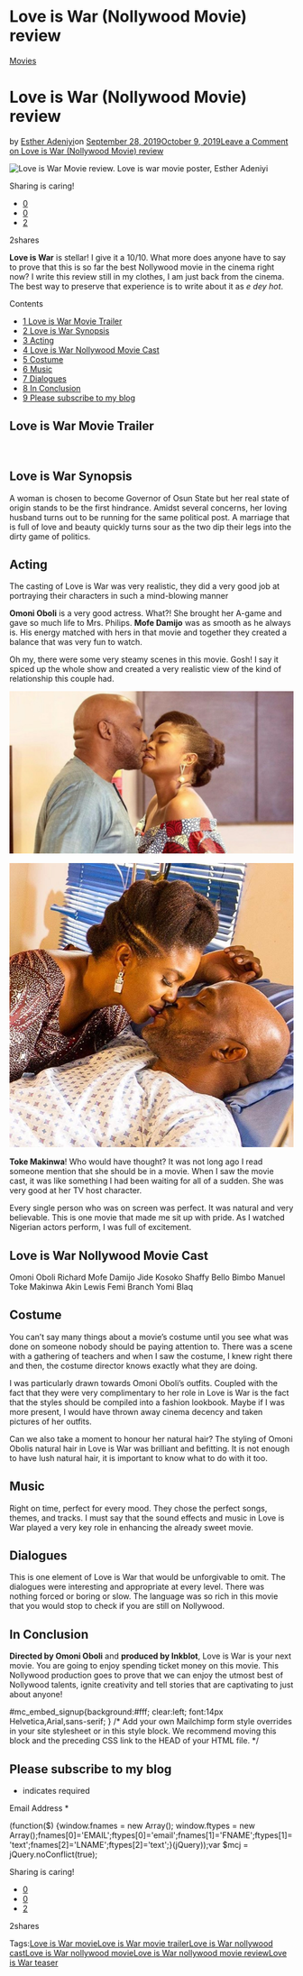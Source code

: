 # Love is War (Nollywood Movie) review

[Movies](https://estheradeniyi.com/category/movies/)
# Love is War (Nollywood Movie) review

by [Esther Adeniyi](https://estheradeniyi.com/author/esther-adeniyi/)on [September 28, 2019October 9, 2019](https://estheradeniyi.com/love-is-war-nollywood-movie-review/)[Leave a Comment on Love is War (Nollywood Movie) review](https://estheradeniyi.com/love-is-war-nollywood-movie-review/#respond)

![Love is War Movie review. Love is war movie poster, Esther Adeniyi](https://estheradeniyi.com/wp-content/uploads/2019/09/Love-is-War-movie-review-800x540.png)

Sharing is caring!

- [0](https://www.facebook.com/sharer/sharer.php?u=https%3A%2F%2Festheradeniyi.com%2Flove-is-war-nollywood-movie-review%2F&amp;t=Love%20is%20War%20%28Nollywood%20Movie%29%20review)
- [0](https://twitter.com/intent/tweet?text=Love%20is%20War%20%28Nollywood%20Movie%29%20review&amp;url=https%3A%2F%2Festheradeniyi.com%2Flove-is-war-nollywood-movie-review%2F)
- [2](#)

2shares

**Love is War** is stellar! I give it a 10/10. What more does anyone have to say to prove that this is so far the best Nollywood movie in the cinema right now? I write this review still in my clothes, I am just back from the cinema. The best way to preserve that experience is to write about it as *e dey hot*.

Contents

- [1 Love is War Movie Trailer](#Love_is_War_Movie_Trailer)
- [2 Love is War Synopsis](#Love_is_War_Synopsis)
- [3 Acting](#Acting)
- [4 Love is War Nollywood Movie Cast](#Love_is_War_Nollywood_Movie_Cast)
- [5 Costume](#Costume)
- [6 Music](#Music)
- [7 Dialogues](#Dialogues)
- [8 In Conclusion](#In_Conclusion)
- [9 Please subscribe to my blog](#Please_subscribe_to_my_blog)

## Love is War Movie Trailer

&#xA0;

## Love is War Synopsis

A woman is chosen to become Governor of Osun State but her real state of origin stands to be the first hindrance. Amidst several concerns, her loving husband turns out to be running for the same political post. A marriage that is full of love and beauty quickly turns sour as the two dip their legs into the dirty game of politics.

## Acting

The casting of Love is War was very realistic, they did a very good job at portraying their characters in such a mind-blowing manner

**Omoni Oboli** is a very good actress. What?! She brought her A-game and gave so much life to Mrs. Philips. **Mofe Damijo** was as smooth as he always is. His energy matched with hers in that movie and together they created a balance that was very fun to watch.

Oh my, there were some very steamy scenes in this movie. Gosh! I say it spiced up the whole show and created a very realistic view of the kind of relationship this couple had.&#xA0;

![](images\Love-is-war-movie-review.jpg)

![Love is War Movie review, Love is War movie scenes, Omoni Oboli and RMD in Love is War](images\Omoni-Oboli-and-RMD-in-Love-is-War-movie.jpg)

**Toke Makinwa**! Who would have thought? It was not long ago I read someone mention that she should be in a movie. When I saw the movie cast, it was like something I had been waiting for all of a sudden. She was very good at her TV host character.

Every single person who was on screen was perfect. It was natural and very believable. This is one movie that made me sit up with pride. As I watched Nigerian actors perform, I was full of excitement.&#xA0;

## Love is War Nollywood Movie Cast

Omoni Oboli
 Richard Mofe Damijo
 Jide Kosoko
 Shaffy Bello
 Bimbo Manuel
 Toke Makinwa
 Akin Lewis
 Femi Branch
 Yomi Blaq

## Costume

You can&#x2019;t say many things about a movie&#x2019;s costume until you see what was done on someone nobody should be paying attention to. There was a scene with a gathering of teachers and when I saw the costume, I knew right there and then, the costume director knows exactly what they are doing.

I was particularly drawn towards Omoni Oboli&#x2019;s outfits. Coupled with the fact that they were very complimentary to her role in Love is War is the fact that the styles should be compiled into a fashion lookbook. Maybe if I was more present, I would have thrown away cinema decency and taken pictures of her outfits.

Can we also take a moment to honour her natural hair? The styling of Omoni Obolis natural hair in Love is War was brilliant and befitting. It is not enough to have lush natural hair, it is important to know what to do with it too.&#xA0;

## Music

Right on time, perfect for every mood. They chose the perfect songs, themes, and tracks. I must say that the sound effects and music in Love is War played a very key role in enhancing the already sweet movie.&#xA0;

## Dialogues

This is one element of Love is War that would be unforgivable to omit. The dialogues were interesting and appropriate at every level. There was nothing forced or boring or slow. The language was so rich in this movie that you would stop to check if you are still on Nollywood.&#xA0;

## In Conclusion

**Directed by Omoni Oboli** and **produced by Inkblot**, Love is War is your next movie. You are going to enjoy spending ticket money on this movie. This Nollywood production goes to prove that we can enjoy the utmost best of Nollywood talents, ignite creativity and tell stories that are captivating to just about anyone!

#mc_embed_signup{background:#fff; clear:left; font:14px Helvetica,Arial,sans-serif; }
	/* Add your own Mailchimp form style overrides in your site stylesheet or in this style block.
	   We recommend moving this block and the preceding CSS link to the HEAD of your HTML file. */

## Please subscribe to my blog

* indicates required

Email Address *

(function($) {window.fnames = new Array(); window.ftypes = new Array();fnames[0]='EMAIL';ftypes[0]='email';fnames[1]='FNAME';ftypes[1]='text';fnames[2]='LNAME';ftypes[2]='text';}(jQuery));var $mcj = jQuery.noConflict(true);

Sharing is caring!

- [0](https://www.facebook.com/sharer/sharer.php?u=https%3A%2F%2Festheradeniyi.com%2Flove-is-war-nollywood-movie-review%2F&amp;t=Love%20is%20War%20%28Nollywood%20Movie%29%20review)
- [0](https://twitter.com/intent/tweet?text=Love%20is%20War%20%28Nollywood%20Movie%29%20review&amp;url=https%3A%2F%2Festheradeniyi.com%2Flove-is-war-nollywood-movie-review%2F)
- [2](#)

2shares

Tags:[Love is War movie](https://estheradeniyi.com/tag/love-is-war-movie/)[Love is War movie trailer](https://estheradeniyi.com/tag/love-is-war-movie-trailer/)[Love is War nollywood cast](https://estheradeniyi.com/tag/love-is-war-nollywood-cast/)[Love is War nollywood movie](https://estheradeniyi.com/tag/love-is-war-nollywood-movie/)[Love is War nollywood movie review](https://estheradeniyi.com/tag/love-is-war-nollywood-movie-review/)[Love is War teaser](https://estheradeniyi.com/tag/love-is-war-teaser/)